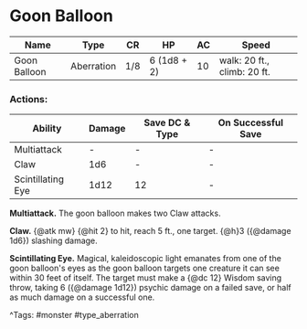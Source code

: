 # Goon Balloon

| Name | Type | CR | HP | AC | Speed |
|------|------|----|----|----|-------|
| Goon Balloon | Aberration | 1/8 | 6 (1d8 + 2) | 10 | walk: 20 ft., climb: 20 ft. |

### Actions:

| Ability | Damage | Save DC & Type | On Successful Save |
|---------|--------|----------------|--------------------|
| Multiattack | - | - | - |
| Claw | 1d6 | - | - |
| Scintillating Eye | 1d12 | 12 | - |


**Multiattack.** The goon balloon makes two Claw attacks.

**Claw.** {@atk mw} {@hit 2} to hit, reach 5 ft., one target. {@h}3 ({@damage 1d6}) slashing damage.

**Scintillating Eye.** Magical, kaleidoscopic light emanates from one of the goon balloon's eyes as the goon balloon targets one creature it can see within 30 feet of itself. The target must make a {@dc 12} Wisdom saving throw, taking 6 ({@damage 1d12}) psychic damage on a failed save, or half as much damage on a successful one.

^Tags: #monster #type_aberration